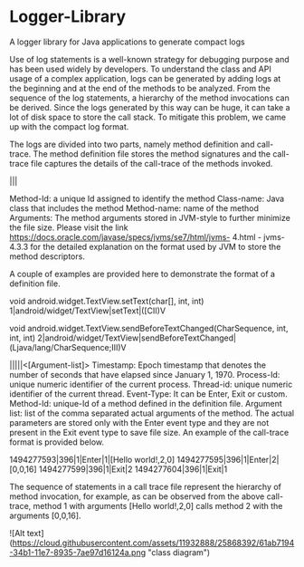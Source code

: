 


# Logger-Library
A logger library for Java applications to generate compact logs 


Use of log statements is a well-known strategy for debugging purpose and has been used widely by developers. 
To understand the class and API usage of a complex application, logs can be generated by adding logs at the beginning and at the
end of the methods to be analyzed. From the sequence of the log statements, a hierarchy of the method invocations can be derived. 
Since the logs generated by this way can be huge, it can take a lot of disk space to store the call stack. 
To mitigate this problem, we came up with the compact log format. 

The logs are divided into two parts, namely method definition and call-trace. The method definition file stores the method signatures and the call-trace file captures the details of the call-trace of the methods invoked.

<Method-Id>|<Class-name>|<Method name>|<Arguments>

Method-Id:   a unique Id assigned to identify the method 
Class-name:  Java class that includes the method
Method-name: name of the method
Arguments: The method arguments stored in JVM-style to further			minimize the file size. Please visit the link 
		https://docs.oracle.com/javase/specs/jvms/se7/html/jvms-		4.html - jvms-4.3.3 for the detailed explanation on the 		format used by JVM to store the method descriptors.

A couple of examples are provided here to demonstrate the format of a definition file.

void android.widget.TextView.setText(char[], int, int)
1|android/widget/TextView|setText|([CII)V

void android.widget.TextView.sendBeforeTextChanged(CharSequence, int, int, int)
2|android/widget/TextView|sendBeforeTextChanged|(Ljava/lang/CharSequence;III)V

<Timestamp>|<Process-Id>|<Thread-Id>|<Event-Type>|<Method-Id>|<[Argument-list]>
Timestamp: 	Epoch timestamp that denotes the number of seconds that 			have 	elapsed since January 1, 1970.
Process-Id: 	unique numeric identifier of the current process.
Thread-id:  	unique numeric identifier of the current thread.
Event-Type: 	It can be Enter, Exit or custom.
Method-Id: 	unique-Id of a method defined in the definition file.
Argument list:  list of the comma separated actual arguments of the method.
			The actual parameters are stored only with the Enter event 			type and they are not present in the Exit event type to			save file size.
An example of the call-trace format is provided below. 


1494277593|396|1|Enter|1|[Hello world!,2,0]
1494277595|396|1|Enter|2|[0,0,16]
1494277599|396|1|Exit|2
1494277604|396|1|Exit|1

The sequence of statements in a call trace file represent the hierarchy of method invocation, for example,
as can be observed from the above call-trace, method 1 with arguments [Hello world!,2,0] calls method 2 with the arguments [0,0,16].

![Alt text] (https://cloud.githubusercontent.com/assets/11932888/25868392/61ab7194-34b1-11e7-8935-7ae97d16124a.png "class diagram")

